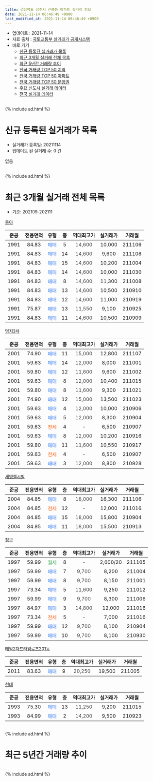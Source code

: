```yaml
---
title: 경상북도 상주시 신봉동 아파트 실거래 정보
date: 2021-11-14 06:46:49 +0900
last_modified_at: 2021-11-14 06:46:49 +0900
---
```


* 업데이트 : 2021-11-14
* 자료 출처 : [국토교통부 실거래가 공개시스템](http://rt.molit.go.kr)
* 바로 가기
    * [신규 등록된 실거래가 목록](#신규-등록된-실거래가-목록)
    * [최근 3개월 실거래 전체 목록](#최근-3개월-실거래-전체-목록)
    * [최근 5년간 거래량 추이](#최근-5년간-거래량-추이)
    * [전국 거래량 TOP 50 지역](https://inasie.github.io/apt-trade-info/최근-3개월-전국에서-가장-거래가-많이-발생한-지역)
    * [전국 거래량 TOP 50 아파트](https://inasie.github.io/apt-trade-info/최근-3개월-전국에서-가장-거래가-많이-발생한-아파트)
    * [전국 거래량 TOP 50 분양권](https://inasie.github.io/apt-trade-info/최근-3개월-전국에서-가장-거래가-많이-발생한-분양권)
    * [주요 신도시 실거래 데이터](https://inasie.github.io/apt-trade-info/주요-신도시)
    * [전국 실거래 데이터](https://inasie.github.io/apt-trade-info/전국)
<br>
{% include ad.html %}
<br>

# 신규 등록된 실거래가 목록
* 실거래가 등록일: 20211114
* 업데이트 된 실거래 수: 0 건

없음

<br>
{% include ad.html %}
<br>

# 최근 3개월 실거래 전체 목록
* 기준: 202109-202111


[동아](https://search.naver.com/search.naver?query=%EA%B2%BD%EC%83%81%EB%B6%81%EB%8F%84+%EC%83%81%EC%A3%BC%EC%8B%9C+%EC%8B%A0%EB%B4%89%EB%8F%99+%EB%8F%99%EC%95%84)

|준공|전용면적|유형|층|역대최고가|실거래가|거래월|
|:---:|:---:|:---:|:---:|:---:|:---:|:---:|
|1991|84.83|<span style="color:#4285f3">매매</span>|5|<span style="color:#444444">14,600</span>|10,000|211106|
|1991|84.83|<span style="color:#4285f3">매매</span>|14|<span style="color:#444444">14,600</span>|9,600|211108|
|1991|84.83|<span style="color:#4285f3">매매</span>|15|<span style="color:#444444">14,600</span>|10,200|211004|
|1991|84.83|<span style="color:#4285f3">매매</span>|14|<span style="color:#444444">14,600</span>|10,000|211030|
|1991|84.83|<span style="color:#4285f3">매매</span>|8|<span style="color:#444444">14,600</span>|11,300|211008|
|1991|84.83|<span style="color:#4285f3">매매</span>|13|<span style="color:#444444">14,600</span>|10,500|210910|
|1991|84.83|<span style="color:#4285f3">매매</span>|12|<span style="color:#444444">14,600</span>|11,000|210919|
|1991|75.87|<span style="color:#4285f3">매매</span>|13|<span style="color:#444444">11,550</span>|9,100|210925|
|1991|84.83|<span style="color:#4285f3">매매</span>|11|<span style="color:#444444">14,600</span>|10,500|210909|

[명지3차](https://search.naver.com/search.naver?query=%EA%B2%BD%EC%83%81%EB%B6%81%EB%8F%84+%EC%83%81%EC%A3%BC%EC%8B%9C+%EC%8B%A0%EB%B4%89%EB%8F%99+%EB%AA%85%EC%A7%803%EC%B0%A8)

|준공|전용면적|유형|층|역대최고가|실거래가|거래월|
|:---:|:---:|:---:|:---:|:---:|:---:|:---:|
|2001|74.90|<span style="color:#4285f3">매매</span>|11|<span style="color:#444444">15,000</span>|12,800|211107|
|2001|59.63|<span style="color:#4285f3">매매</span>|14|<span style="color:#444444">12,000</span>|8,000|211001|
|2001|59.80|<span style="color:#4285f3">매매</span>|12|<span style="color:#444444">11,600</span>|9,600|211002|
|2001|59.63|<span style="color:#4285f3">매매</span>|8|<span style="color:#444444">12,000</span>|10,400|211015|
|2001|59.80|<span style="color:#4285f3">매매</span>|8|<span style="color:#444444">11,600</span>|9,300|211021|
|2001|74.90|<span style="color:#4285f3">매매</span>|12|<span style="color:#444444">15,000</span>|13,500|211023|
|2001|59.63|<span style="color:#4285f3">매매</span>|4|<span style="color:#444444">12,000</span>|10,000|210906|
|2001|59.63|<span style="color:#4285f3">매매</span>|5|<span style="color:#444444">12,000</span>|8,300|210904|
|2001|59.63|<span style="color:#ff5a00">전세</span>|4|<span style="color:#444444">-</span>|6,500|210907|
|2001|59.63|<span style="color:#4285f3">매매</span>|8|<span style="color:#444444">12,000</span>|10,200|210916|
|2001|59.80|<span style="color:#4285f3">매매</span>|11|<span style="color:#444444">11,600</span>|10,550|210917|
|2001|59.63|<span style="color:#ff5a00">전세</span>|4|<span style="color:#444444">-</span>|6,500|210907|
|2001|59.63|<span style="color:#4285f3">매매</span>|3|<span style="color:#444444">12,000</span>|8,800|210928|

[세영첼시빌](https://search.naver.com/search.naver?query=%EA%B2%BD%EC%83%81%EB%B6%81%EB%8F%84+%EC%83%81%EC%A3%BC%EC%8B%9C+%EC%8B%A0%EB%B4%89%EB%8F%99+%EC%84%B8%EC%98%81%EC%B2%BC%EC%8B%9C%EB%B9%8C)

|준공|전용면적|유형|층|역대최고가|실거래가|거래월|
|:---:|:---:|:---:|:---:|:---:|:---:|:---:|
|2004|84.85|<span style="color:#4285f3">매매</span>|8|<span style="color:#444444">18,000</span>|16,300|211106|
|2004|84.85|<span style="color:#ff5a00">전세</span>|12|<span style="color:#444444">-</span>|12,000|211016|
|2004|84.85|<span style="color:#4285f3">매매</span>|15|<span style="color:#444444">18,000</span>|15,800|210904|
|2004|84.85|<span style="color:#4285f3">매매</span>|11|<span style="color:#444444">18,000</span>|15,500|210913|

[청구](https://search.naver.com/search.naver?query=%EA%B2%BD%EC%83%81%EB%B6%81%EB%8F%84+%EC%83%81%EC%A3%BC%EC%8B%9C+%EC%8B%A0%EB%B4%89%EB%8F%99+%EC%B2%AD%EA%B5%AC)

|준공|전용면적|유형|층|역대최고가|실거래가|거래월|
|:---:|:---:|:---:|:---:|:---:|:---:|:---:|
|1997|59.99|<span style="color:#34a853">월세</span>|8|<span style="color:#444444">-</span>|2,000/20|211105|
|1997|59.99|<span style="color:#4285f3">매매</span>|7|<span style="color:#444444">9,700</span>|8,200|211004|
|1997|59.99|<span style="color:#4285f3">매매</span>|8|<span style="color:#444444">9,700</span>|8,150|211001|
|1997|73.34|<span style="color:#4285f3">매매</span>|5|<span style="color:#444444">11,600</span>|9,250|211012|
|1997|59.99|<span style="color:#4285f3">매매</span>|9|<span style="color:#444444">9,700</span>|8,300|211006|
|1997|84.97|<span style="color:#4285f3">매매</span>|3|<span style="color:#444444">14,800</span>|12,000|211016|
|1997|73.34|<span style="color:#ff5a00">전세</span>|5|<span style="color:#444444">-</span>|7,000|211016|
|1997|59.99|<span style="color:#4285f3">매매</span>|12|<span style="color:#444444">9,700</span>|8,100|210904|
|1997|59.99|<span style="color:#4285f3">매매</span>|10|<span style="color:#444444">9,700</span>|8,100|210930|

[태암2차프라임로즈201동](https://search.naver.com/search.naver?query=%EA%B2%BD%EC%83%81%EB%B6%81%EB%8F%84+%EC%83%81%EC%A3%BC%EC%8B%9C+%EC%8B%A0%EB%B4%89%EB%8F%99+%ED%83%9C%EC%95%942%EC%B0%A8%ED%94%84%EB%9D%BC%EC%9E%84%EB%A1%9C%EC%A6%88201%EB%8F%99)

|준공|전용면적|유형|층|역대최고가|실거래가|거래월|
|:---:|:---:|:---:|:---:|:---:|:---:|:---:|
|2011|83.63|<span style="color:#4285f3">매매</span>|9|<span style="color:#444444">20,250</span>|19,500|211005|

[현대](https://search.naver.com/search.naver?query=%EA%B2%BD%EC%83%81%EB%B6%81%EB%8F%84+%EC%83%81%EC%A3%BC%EC%8B%9C+%EC%8B%A0%EB%B4%89%EB%8F%99+%ED%98%84%EB%8C%80)

|준공|전용면적|유형|층|역대최고가|실거래가|거래월|
|:---:|:---:|:---:|:---:|:---:|:---:|:---:|
|1993|75.30|<span style="color:#4285f3">매매</span>|13|<span style="color:#444444">11,250</span>|9,200|211015|
|1993|84.99|<span style="color:#4285f3">매매</span>|2|<span style="color:#444444">14,200</span>|9,500|210923|


<br>
{% include ad.html %}
<br>

# 최근 5년간 거래량 추이


<div style="width:100%;">
    <canvas id="deal_progress" height="200"></canvas>
</div>

<script>
new Chart(document.getElementById("deal_progress"), {
    type: 'line',
    data: {
        labels: ['201611','201612','201701','201702','201703','201704','201705','201706','201707','201708','201709','201710','201711','201712','201801','201802','201803','201804','201805','201806','201807','201808','201809','201810','201811','201812','201901','201902','201903','201904','201905','201906','201907','201908','201909','201910','201911','201912','202001','202002','202003','202004','202005','202006','202007','202008','202009','202010','202011','202012','202101','202102','202103','202104','202105','202106','202107','202108','202109','202110','202111'],
        datasets: [{
            label: '매매',
            pointRadius: 1,
            data: [12, 8, 7, 11, 9, 7, 21, 14, 10, 15, 10, 6, 8, 15, 14, 8, 12, 11, 14, 6, 8, 8, 9, 13, 9, 13, 11, 14, 9, 6, 9, 10, 11, 8, 6, 16, 4, 7, 11, 17, 11, 15, 8, 14, 15, 12, 9, 10, 14, 19, 19, 13, 14, 25, 20, 10, 15, 17, 14, 15, 4],
            borderColor: "rgba(255, 201, 14, 1)",
            backgroundColor: "rgba(255, 201, 14, 0.5)",
            fill: false,
            lineTension: 0
        },{
            label: '전월세',
            pointRadius: 1,
            data: [1, 0, 1, 3, 0, 1, 2, 3, 0, 0, 2, 0, 2, 2, 2, 1, 4, 0, 0, 2, 2, 2, 2, 0, 3, 1, 2, 2, 0, 1, 0, 2, 0, 2, 1, 3, 1, 1, 3, 1, 1, 0, 1, 6, 2, 0, 0, 1, 1, 0, 3, 1, 1, 2, 4, 3, 0, 0, 2, 2, 1],
            borderColor: "rgba(0, 141, 185, 1)",
            backgroundColor: "rgba(0, 141, 185, 0.5)",
            fill: false,
            lineTension: 0
        }
        ]
    },
    options: {
        responsive: true,
        title: {
            display: false
        },
        tooltips: {
            mode: 'index',
            intersect: false
        },
        hover: {
            mode: 'nearest',
            intersect: true
        },
        scales: {
            xAxes: [{
                display: true,
                scaleLabel: {
                    display: true,
                    labelString: '년/월'
                }
            }],
            yAxes: [{
                display: true,
                ticks: {
                    suggestedMin: 0,
                },
                scaleLabel: {
                    display: true,
                    labelString: '실거래 수'
                }
            }]
        }
    }
});

</script>


<br>
{% include ad.html %}
<br>

